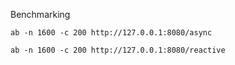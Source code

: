 Benchmarking

```
ab -n 1600 -c 200 http://127.0.0.1:8080/async
```

```
ab -n 1600 -c 200 http://127.0.0.1:8080/reactive
```
